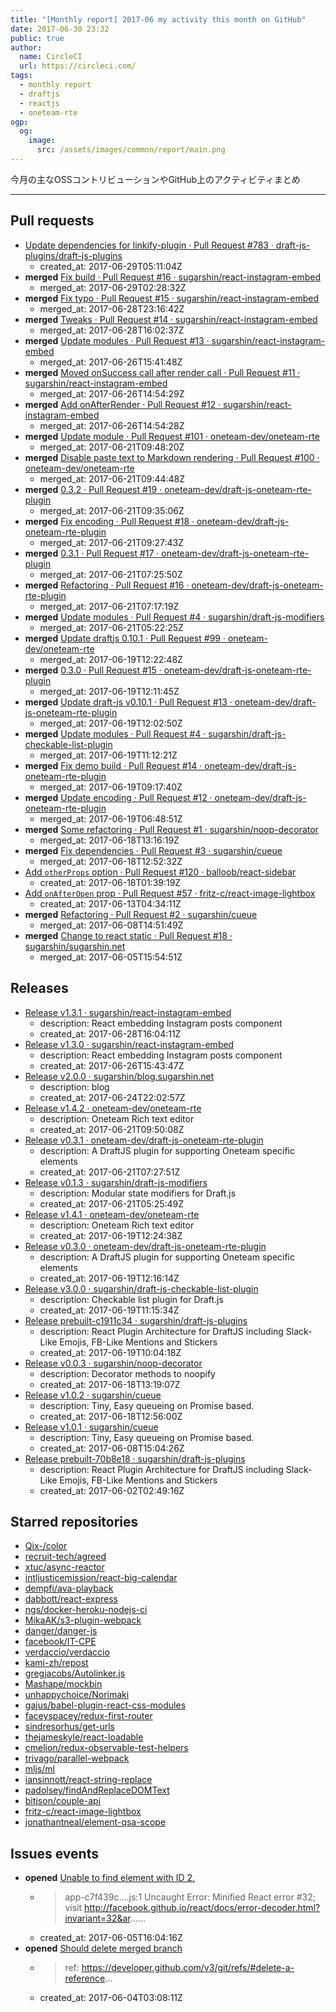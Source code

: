 ```yaml
---
title: "[Monthly report] 2017-06 my activity this month on GitHub"
date: 2017-06-30 23:32
public: true
author:
  name: CircleCI
  url: https://circleci.com/
tags:
  - monthly report
  - draftjs
  - reactjs
  - oneteam-rte
ogp:
  og:
    image:
      src: /assets/images/common/report/main.png
---
```


今月の主なOSSコントリビューションやGitHub上のアクティビティまとめ

***

## Pull requests

- [Update dependencies for linkify-plugin · Pull Request #783 · draft-js-plugins/draft-js-plugins](https://github.com/draft-js-plugins/draft-js-plugins/pull/783)
  - created_at: 2017-06-29T05:11:04Z
- **merged** [Fix build · Pull Request #16 · sugarshin/react-instagram-embed](https://github.com/sugarshin/react-instagram-embed/pull/16)
  - merged_at: 2017-06-29T02:28:32Z
- **merged** [Fix typo · Pull Request #15 · sugarshin/react-instagram-embed](https://github.com/sugarshin/react-instagram-embed/pull/15)
  - merged_at: 2017-06-28T23:16:42Z
- **merged** [Tweaks · Pull Request #14 · sugarshin/react-instagram-embed](https://github.com/sugarshin/react-instagram-embed/pull/14)
  - merged_at: 2017-06-28T16:02:37Z
- **merged** [Update modules · Pull Request #13 · sugarshin/react-instagram-embed](https://github.com/sugarshin/react-instagram-embed/pull/13)
  - merged_at: 2017-06-26T15:41:48Z
- **merged** [Moved onSuccess call after render call · Pull Request #11 · sugarshin/react-instagram-embed](https://github.com/sugarshin/react-instagram-embed/pull/11)
  - merged_at: 2017-06-26T14:54:29Z
- **merged** [Add onAfterRender · Pull Request #12 · sugarshin/react-instagram-embed](https://github.com/sugarshin/react-instagram-embed/pull/12)
  - merged_at: 2017-06-26T14:54:28Z
- **merged** [Update module · Pull Request #101 · oneteam-dev/oneteam-rte](https://github.com/oneteam-dev/oneteam-rte/pull/101)
  - merged_at: 2017-06-21T09:48:20Z
- **merged** [Disable paste text to Markdown rendering · Pull Request #100 · oneteam-dev/oneteam-rte](https://github.com/oneteam-dev/oneteam-rte/pull/100)
  - merged_at: 2017-06-21T09:44:48Z
- **merged** [0.3.2 · Pull Request #19 · oneteam-dev/draft-js-oneteam-rte-plugin](https://github.com/oneteam-dev/draft-js-oneteam-rte-plugin/pull/19)
  - merged_at: 2017-06-21T09:35:06Z
- **merged** [Fix encoding · Pull Request #18 · oneteam-dev/draft-js-oneteam-rte-plugin](https://github.com/oneteam-dev/draft-js-oneteam-rte-plugin/pull/18)
  - merged_at: 2017-06-21T09:27:43Z
- **merged** [0.3.1 · Pull Request #17 · oneteam-dev/draft-js-oneteam-rte-plugin](https://github.com/oneteam-dev/draft-js-oneteam-rte-plugin/pull/17)
  - merged_at: 2017-06-21T07:25:50Z
- **merged** [Refactoring · Pull Request #16 · oneteam-dev/draft-js-oneteam-rte-plugin](https://github.com/oneteam-dev/draft-js-oneteam-rte-plugin/pull/16)
  - merged_at: 2017-06-21T07:17:19Z
- **merged** [Update modules · Pull Request #4 · sugarshin/draft-js-modifiers](https://github.com/sugarshin/draft-js-modifiers/pull/4)
  - merged_at: 2017-06-21T05:22:25Z
- **merged** [Update draftjs 0.10.1 · Pull Request #99 · oneteam-dev/oneteam-rte](https://github.com/oneteam-dev/oneteam-rte/pull/99)
  - merged_at: 2017-06-19T12:22:48Z
- **merged** [0.3.0 · Pull Request #15 · oneteam-dev/draft-js-oneteam-rte-plugin](https://github.com/oneteam-dev/draft-js-oneteam-rte-plugin/pull/15)
  - merged_at: 2017-06-19T12:11:45Z
- **merged** [Update draft-js v0.10.1 · Pull Request #13 · oneteam-dev/draft-js-oneteam-rte-plugin](https://github.com/oneteam-dev/draft-js-oneteam-rte-plugin/pull/13)
  - merged_at: 2017-06-19T12:02:50Z
- **merged** [Update modules · Pull Request #4 · sugarshin/draft-js-checkable-list-plugin](https://github.com/sugarshin/draft-js-checkable-list-plugin/pull/4)
  - merged_at: 2017-06-19T11:12:21Z
- **merged** [Fix demo build · Pull Request #14 · oneteam-dev/draft-js-oneteam-rte-plugin](https://github.com/oneteam-dev/draft-js-oneteam-rte-plugin/pull/14)
  - merged_at: 2017-06-19T09:17:40Z
- **merged** [Update encoding · Pull Request #12 · oneteam-dev/draft-js-oneteam-rte-plugin](https://github.com/oneteam-dev/draft-js-oneteam-rte-plugin/pull/12)
  - merged_at: 2017-06-19T06:48:51Z
- **merged** [Some refactoring · Pull Request #1 · sugarshin/noop-decorator](https://github.com/sugarshin/noop-decorator/pull/1)
  - merged_at: 2017-06-18T13:16:19Z
- **merged** [Fix dependencies · Pull Request #3 · sugarshin/cueue](https://github.com/sugarshin/cueue/pull/3)
  - merged_at: 2017-06-18T12:52:32Z
- [Add `otherProps` option · Pull Request #120 · balloob/react-sidebar](https://github.com/balloob/react-sidebar/pull/120)
  - created_at: 2017-06-18T01:39:19Z
- [Add `onAfterOpen` prop · Pull Request #57 · fritz-c/react-image-lightbox](https://github.com/fritz-c/react-image-lightbox/pull/57)
  - created_at: 2017-06-13T04:34:11Z
- **merged** [Refactoring · Pull Request #2 · sugarshin/cueue](https://github.com/sugarshin/cueue/pull/2)
  - merged_at: 2017-06-08T14:51:49Z
- **merged** [Change to react static · Pull Request #18 · sugarshin/sugarshin.net](https://github.com/sugarshin/sugarshin.net/pull/18)
  - merged_at: 2017-06-05T15:54:51Z

## Releases

- [Release v1.3.1 · sugarshin/react-instagram-embed](https://github.com/sugarshin/react-instagram-embed/releases/tag/v1.3.1)
  - description: React embedding Instagram posts component
  - created_at: 2017-06-28T16:04:11Z
- [Release v1.3.0 · sugarshin/react-instagram-embed](https://github.com/sugarshin/react-instagram-embed/releases/tag/v1.3.0)
  - description: React embedding Instagram posts component
  - created_at: 2017-06-26T15:43:47Z
- [Release v2.0.0 · sugarshin/blog.sugarshin.net](https://github.com/sugarshin/blog.sugarshin.net/releases/tag/v2.0.0)
  - description: blog
  - created_at: 2017-06-24T22:02:57Z
- [Release v1.4.2 · oneteam-dev/oneteam-rte](https://github.com/oneteam-dev/oneteam-rte/releases/tag/v1.4.2)
  - description: Oneteam Rich text editor
  - created_at: 2017-06-21T09:50:08Z
- [Release v0.3.1 · oneteam-dev/draft-js-oneteam-rte-plugin](https://github.com/oneteam-dev/draft-js-oneteam-rte-plugin/releases/tag/v0.3.1)
  - description: A DraftJS plugin for supporting Oneteam specific elements
  - created_at: 2017-06-21T07:27:51Z
- [Release v0.1.3 · sugarshin/draft-js-modifiers](https://github.com/sugarshin/draft-js-modifiers/releases/tag/v0.1.3)
  - description: Modular state modifiers for Draft.js
  - created_at: 2017-06-21T05:25:49Z
- [Release v1.4.1 · oneteam-dev/oneteam-rte](https://github.com/oneteam-dev/oneteam-rte/releases/tag/v1.4.1)
  - description: Oneteam Rich text editor
  - created_at: 2017-06-19T12:24:38Z
- [Release v0.3.0 · oneteam-dev/draft-js-oneteam-rte-plugin](https://github.com/oneteam-dev/draft-js-oneteam-rte-plugin/releases/tag/v0.3.0)
  - description: A DraftJS plugin for supporting Oneteam specific elements
  - created_at: 2017-06-19T12:16:14Z
- [Release v3.0.0 · sugarshin/draft-js-checkable-list-plugin](https://github.com/sugarshin/draft-js-checkable-list-plugin/releases/tag/v3.0.0)
  - description: Checkable list plugin for Draft.js
  - created_at: 2017-06-19T11:15:34Z
- [Release prebuilt-c1911c34 · sugarshin/draft-js-plugins](https://github.com/sugarshin/draft-js-plugins/releases/tag/prebuilt-c1911c34)
  - description: React Plugin Architecture for DraftJS including Slack-Like Emojis, FB-Like Mentions and Stickers
  - created_at: 2017-06-19T10:04:18Z
- [Release v0.0.3 · sugarshin/noop-decorator](https://github.com/sugarshin/noop-decorator/releases/tag/v0.0.3)
  - description: Decorator methods to noopify
  - created_at: 2017-06-18T13:19:07Z
- [Release v1.0.2 · sugarshin/cueue](https://github.com/sugarshin/cueue/releases/tag/v1.0.2)
  - description: Tiny, Easy queueing on Promise based.
  - created_at: 2017-06-18T12:56:00Z
- [Release v1.0.1 · sugarshin/cueue](https://github.com/sugarshin/cueue/releases/tag/v1.0.1)
  - description: Tiny, Easy queueing on Promise based.
  - created_at: 2017-06-08T15:04:26Z
- [Release prebuilt-70b8e18 · sugarshin/draft-js-plugins](https://github.com/sugarshin/draft-js-plugins/releases/tag/prebuilt-70b8e18)
  - description: React Plugin Architecture for DraftJS including Slack-Like Emojis, FB-Like Mentions and Stickers
  - created_at: 2017-06-02T02:49:16Z

## Starred repositories

- [Qix-/color](https://github.com/Qix-/color)
- [recruit-tech/agreed](https://github.com/recruit-tech/agreed)
- [xtuc/async-reactor](https://github.com/xtuc/async-reactor)
- [intljusticemission/react-big-calendar](https://github.com/intljusticemission/react-big-calendar)
- [dempfi/ava-playback](https://github.com/dempfi/ava-playback)
- [dabbott/react-express](https://github.com/dabbott/react-express)
- [ngs/docker-heroku-nodejs-ci](https://github.com/ngs/docker-heroku-nodejs-ci)
- [MikaAK/s3-plugin-webpack](https://github.com/MikaAK/s3-plugin-webpack)
- [danger/danger-js](https://github.com/danger/danger-js)
- [facebook/IT-CPE](https://github.com/facebook/IT-CPE)
- [verdaccio/verdaccio](https://github.com/verdaccio/verdaccio)
- [kami-zh/repost](https://github.com/kami-zh/repost)
- [gregjacobs/Autolinker.js](https://github.com/gregjacobs/Autolinker.js)
- [Mashape/mockbin](https://github.com/Mashape/mockbin)
- [unhappychoice/Norimaki](https://github.com/unhappychoice/Norimaki)
- [gajus/babel-plugin-react-css-modules](https://github.com/gajus/babel-plugin-react-css-modules)
- [faceyspacey/redux-first-router](https://github.com/faceyspacey/redux-first-router)
- [sindresorhus/get-urls](https://github.com/sindresorhus/get-urls)
- [thejameskyle/react-loadable](https://github.com/thejameskyle/react-loadable)
- [cmelion/redux-observable-test-helpers](https://github.com/cmelion/redux-observable-test-helpers)
- [trivago/parallel-webpack](https://github.com/trivago/parallel-webpack)
- [mljs/ml](https://github.com/mljs/ml)
- [iansinnott/react-string-replace](https://github.com/iansinnott/react-string-replace)
- [padolsey/findAndReplaceDOMText](https://github.com/padolsey/findAndReplaceDOMText)
- [bitjson/couple-api](https://github.com/bitjson/couple-api)
- [fritz-c/react-image-lightbox](https://github.com/fritz-c/react-image-lightbox)
- [jonathantneal/element-qsa-scope](https://github.com/jonathantneal/element-qsa-scope)

## Issues events

- **opened** [Unable to find element with ID 2.](https://github.com/sugarshin/sugarshin.net/issues/19)
  - > app-c7f439c….js:1 Uncaught Error: Minified React error #32; visit http://facebook.github.io/react/docs/error-decoder.html?invariant=32&ar......
  - created_at: 2017-06-05T16:04:16Z
- **opened** [Should delete merged branch](https://github.com/sugarshin/build.blog.sugarshin.net/issues/1)
  - > ref: https://developer.github.com/v3/git/refs/#delete-a-reference...
  - created_at: 2017-06-04T03:08:11Z
